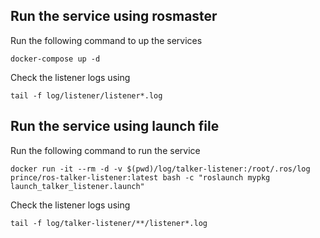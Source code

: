 ## Run the service using rosmaster
Run the following command to up the services

`docker-compose up -d`

Check the listener logs using 

`tail -f log/listener/listener*.log`

## Run the service using launch file
Run the following command to run the service

`docker run -it --rm -d -v $(pwd)/log/talker-listener:/root/.ros/log prince/ros-talker-listener:latest bash -c "roslaunch mypkg launch_talker_listener.launch"
`

Check the listener logs using 

`tail -f log/talker-listener/**/listener*.log`